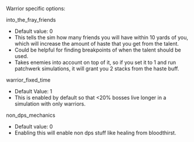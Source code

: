 Warrior specific options:

into_the_fray_friends
  - Default value: 0
  - This tells the sim how many friends you will have within 10 yards of you, which will increase the amount of haste that you get from the talent.
  - Could be helpful for finding breakpoints of when the talent should be used.
  - Takes enemies into account on top of it, so if you set it to 1 and run patchwerk simulations, it will grant you 2 stacks from the haste buff. 

warrior_fixed_time
  - Default Value: 1
  - This is enabled by default so that <20% bosses live longer in a simulation with only warriors. 

non_dps_mechanics
  - Default value: 0
  - Enabling this will enable non dps stuff like healing from bloodthirst. 